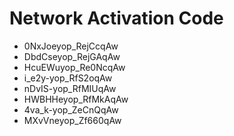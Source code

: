 # Network Activation Code
* 0NxJoeyop_RejCcqAw
* DbdCseyop_RejGAqAw
* HcuEWuyop_Re0NcqAw
* i_e2y-yop_RfS2oqAw
* nDvIS-yop_RfMIUqAw
* HWBHHeyop_RfMkAqAw
* 4va_k-yop_ZeCnQqAw
* MXvVneyop_Zf660qAw